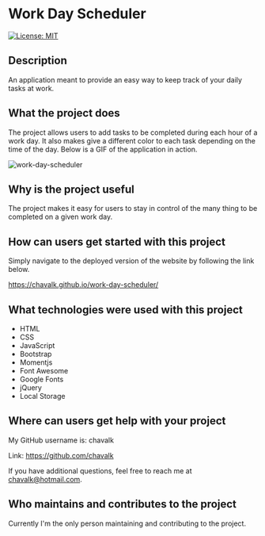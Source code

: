 # Work Day Scheduler

[![License: MIT](https://img.shields.io/badge/License-MIT-yellow.svg)](https://opensource.org/licenses/MIT)

## Description

An application meant to provide an easy way to keep track of your daily tasks at work.

## What the project does

The project allows users to add tasks to be completed during each hour of a work day. It also makes give a different color to each task depending on the time of the day. Below is a GIF of the application in action.

![work-day-scheduler](./images/work-day-scheduler.gif)

## Why is the project useful

The project makes it easy for users to stay in control of the many thing to be completed on a given work day.

## How can users get started with this project

Simply navigate to the deployed version of the website by following the link below.

https://chavalk.github.io/work-day-scheduler/

## What technologies were used with this project

* HTML
* CSS
* JavaScript
* Bootstrap
* Momentjs
* Font Awesome
* Google Fonts
* jQuery
* Local Storage

## Where can users get help with your project

My GitHub username is: chavalk

Link: https://github.com/chavalk

If you have additional questions, feel free to reach me at chavalk@hotmail.com.

## Who maintains and contributes to the project

Currently I'm the only person maintaining and contributing to the project.